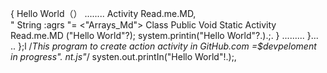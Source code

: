 {  Hello World（） 
........ Activity Read.me.MD,  
" String :agrs "= <"Arrays_Md">
Class Public Void Static Activity Read.me.MD ("Hello World"?);
system.printin("Hello World"?.).;. }
......... }... ..
 };l
/*This program to create action activity in GitHub.com  =$devpeloment in progress". nt.js"*/
  systen.out.printIn("Hello World"!.);, 

